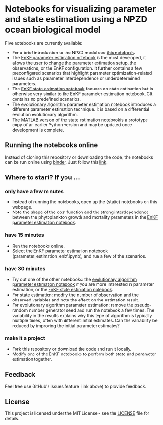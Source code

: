 # Notebooks for visualizing parameter and state estimation using a NPZD ocean biological model

Five notebooks are currently available:

 * For a brief introduction to the NPZD model see [this notebook](npzd.ipynb).
 * The [EnKF parameter estimation notebook](parameter_estimation_enkf.ipynb) is the most developed, it allows the user to change the parameter estimation setup, the observations, or the EnKF configuration. It further contains a few preconfigured scenarios that highlight parameter optimization-related issues such as parameter interdependence or underdetermined parameters.
 * The [EnKF state estimation notebook](state_estimation_enkf.ipynb) focuses on state estimation but is otherwise very similar to the EnKF parameter estimation notebook. CIt contains no predefined scenarios.
 * The [evolutionary algorithm parameter estimation notebook](parameter_estimation_de.ipynb) introduces a different parameter estimation technique. It is based on a differential evolution evolutionary algorithm.
 * The [MATLAB version](state_estimation_enkf_matlab.ipynb) of the state estimation notebookis a prototype copy of an earlier Python version and may be updated once development is complete.

## Running the notebooks online

Instead of cloning this repository or downloading the code, the notebooks can be run online using [binder](https://mybinder.org/).
Just follow this [link](https://mybinder.org/v2/gh/jpmattern/obm-primer/HEAD). 

## Where to start? If you ...

### only have a few minutes

 * Instead of running the notebooks, open up the (static) notebooks on this webpage.
 * Note the shape of the cost function and the strong interdependence between the phytoplankton growth and mortality parameters in the [EnKF parameter estimation notebook](parameter_estimation_enkf.ipynb).

### have 15 minutes
 
 * Run the [notebooks](https://mybinder.org/v2/gh/jpmattern/obm-primer/HEAD) online.
 * Select the EnKF parameter estimation notebook (parameter_estimation_enkf.ipynb), and run a few of the scenarios.

### have 30 minutes

 * Try out one of the other notebooks: the [evolutionary algorithm parameter estimation notebook](parameter_estimation_de.ipynb) if you are more interested in parameter estimation, or the [EnKF state estimation notebook](state_estimation_enkf.ipynb).
 * For state estimation: modify the number of observation and the observed variables and note the effect on the estimation result. 
 * For evolutionary algorithm parameter estimation: remove the pseudo-random number generator seed and run the notebook a few times. The variability in the results explains why this type of algorithm is typically multiple times, often with different initial estimates. Can the variability be reduced by improving the initial parameter estimates?

### make it a project

 * Fork this repository or download the code and run it locally.
 * Modify one of the EnKF notebooks to perform both state and parameter estimation together.

## Feedback

Feel free use GitHub's issues feature (link above) to provide feedback.

## License

This project is licensed under the MIT License - see the [LICENSE](LICENSE) file for details.
